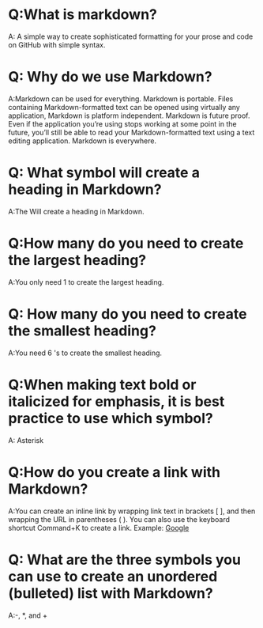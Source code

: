 # Q:What is markdown?
A: A simple way to create sophisticated formatting for your prose and code on GitHub with simple syntax.

# Q: Why do we use Markdown?

A:Markdown can be used for everything. Markdown is portable. Files containing Markdown-formatted text can be opened using virtually any application, Markdown is platform independent. Markdown is future proof. Even if the application you’re using stops working at some point in the future, you’ll still be able to read your Markdown-formatted text using a text editing application. Markdown is everywhere.

# Q: What symbol will create a heading in Markdown?

A:The   Will create a heading in Markdown.

# Q:How many do you need to create the largest heading?

A:You only need 1   to create the largest heading.

# Q: How many do you need to create the smallest heading?

A:You need 6  's to create the smallest heading.

# Q:When making text bold or italicized for emphasis, it is best practice to use which symbol?

A: Asterisk

# Q:How do you create a link with Markdown?

A:You can create an inline link by wrapping link text in brackets [ ], and then wrapping the URL in parentheses ( ). You can also use the keyboard shortcut Command+K to create a link. Example: [Google](https://google.com/)

# Q: What are the three symbols you can use to create an unordered (bulleted) list with Markdown?

A:-, *, and + 
